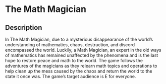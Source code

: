 # The Math Magician 
## Description
In The Math Magician, due to a mysterious disappearance of the world’s understanding of mathematics, chaos, destruction, and discord encompassed the world. Luckily, a Math Magician, an expert in the old ways of mathematics has remained unaffected by the phenomena and is the last hope to restore peace and math to the world. The game follows the adventures of the magicians as they relearn math topics and operations to help clean up the mess caused by the chaos and return the world to the state it once was. The game’s target audience is E for everyone.
